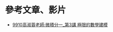














# 參考文章、影片
- [9910高淑蓉老師:微積分一_第3講 極限的數學建模](https://www.youtube.com/watch?v=eiAyfrhI58g&list=PLS0SUwlYe8czw04JGine76IzoHc1MM8bO&index=14)